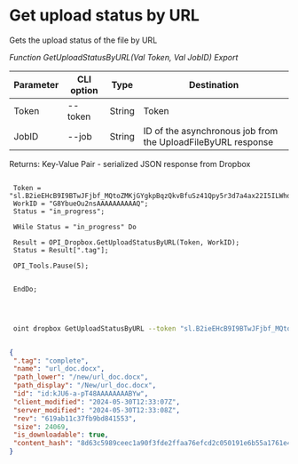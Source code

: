 ﻿---
sidebar_position: 6
---

# Get upload status by URL
 Gets the upload status of the file by URL


*Function GetUploadStatusByURL(Val Token, Val JobID) Export*

 | Parameter | CLI option | Type | Destination |
 |-|-|-|-|
 | Token | --token | String | Token |
 | JobID | --job | String | ID of the asynchronous job from the UploadFileByURL response |

 
 Returns: Key-Value Pair - serialized JSON response from Dropbox

```bsl title="Code example"
	
 Token = "sl.B2ieEHcB9I9BTwJFjbf_MQtoZMKjGYgkpBqzQkvBfuSz41Qpy5r3d7a4ax22I5ILWhd9KLbN5L...";
 WorkID = "G8YbueOu2nsAAAAAAAAAAQ";
 Status = "in_progress";
 
 WHile Status = "in_progress" Do 
 
 Result = OPI_Dropbox.GetUploadStatusByURL(Token, WorkID);
 Status = Result[".tag"];
 
 OPI_Tools.Pause(5);
 
 
 EndDo;

	
```

```sh title="CLI command example"
 
 oint dropbox GetUploadStatusByURL --token "sl.B2ieEHcB9I9BTwJFjbf_MQtoZMKjGYgkpBqzQkvBfuSz41Qpy5r3d7a4ax22I5ILWhd9KLbN5L..." --job %job%


```


```json title="Result"

{
 ".tag": "complete",
 "name": "url_doc.docx",
 "path_lower": "/new/url_doc.docx",
 "path_display": "/New/url_doc.docx",
 "id": "id:kJU6-a-pT48AAAAAAAABYw",
 "client_modified": "2024-05-30T12:33:07Z",
 "server_modified": "2024-05-30T12:33:08Z",
 "rev": "619ab11c37fb9bd841553",
 "size": 24069,
 "is_downloadable": true,
 "content_hash": "8d63c5989ceec1a90f3fde2ffaa76efcd2c050191e6b55a1761e4e352590bd8c"
}

```
